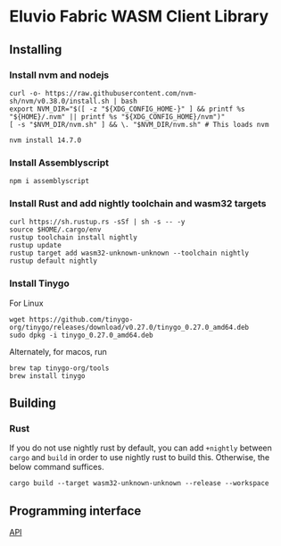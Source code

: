 # Eluvio Fabric WASM Client Library

## Installing

### Install nvm and nodejs

```shell
curl -o- https://raw.githubusercontent.com/nvm-sh/nvm/v0.38.0/install.sh | bash
export NVM_DIR="$([ -z "${XDG_CONFIG_HOME-}" ] && printf %s "${HOME}/.nvm" || printf %s "${XDG_CONFIG_HOME}/nvm")"
[ -s "$NVM_DIR/nvm.sh" ] && \. "$NVM_DIR/nvm.sh" # This loads nvm

nvm install 14.7.0
```

### Install Assemblyscript

```shell
npm i assemblyscript
```

### Install Rust and add nightly toolchain and wasm32 targets

```shell
curl https://sh.rustup.rs -sSf | sh -s -- -y
source $HOME/.cargo/env
rustup toolchain install nightly
rustup update
rustup target add wasm32-unknown-unknown --toolchain nightly
rustup default nightly
```

### Install Tinygo

For Linux

```shell
wget https://github.com/tinygo-org/tinygo/releases/download/v0.27.0/tinygo_0.27.0_amd64.deb
sudo dpkg -i tinygo_0.27.0_amd64.deb
```

Alternately, for macos, run

```shell
brew tap tinygo-org/tools
brew install tinygo
```

## Building

### Rust

If you do not use nightly rust by default, you can add `+nightly` between `cargo` and `build` in order to use nightly rust to build this. Otherwise, the below command suffices.

```shell
cargo build --target wasm32-unknown-unknown --release --workspace

```

## Programming interface

[API](API.md)
